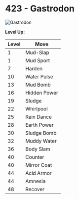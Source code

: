 # 423 - Gastrodon
![][423]

**Level Up:**

Level | Move
---   | ---
  1   | Mud-Slap
  1   | Mud Sport
  7   | Harden
 10   | Water Pulse
 13   | Mud Bomb
 16   | Hidden Power
 19   | Sludge
 22   | Whirlpool
 25   | Rain Dance
 28   | Earth Power
 30   | Sludge Bomb
 32   | Muddy Water
 36   | Body Slam
 40   | Counter
 40   | Mirror Coat
 44   | Acid Armor
 44   | Amnesia
 48   | Recover



[423]: https://raw.githubusercontent.com/PokeAPI/sprites/master/sprites/pokemon/423.png "Gastrodon"
